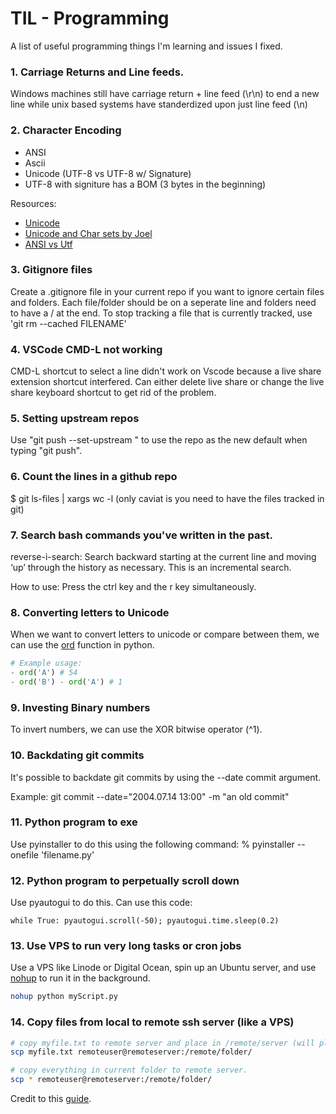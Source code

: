 # TIL - Programming

A list of useful programming things I'm learning and issues I fixed.

### 1. Carriage Returns and Line feeds.

Windows machines still have carriage return + line feed (\r\n) to end a new line while unix based systems have standerdized upon just line feed (\n)

### 2. Character Encoding

- ANSI
- Ascii
- Unicode (UTF-8 vs UTF-8 w/ Signature)
- UTF-8 with signiture has a BOM (3 bytes in the beginning)

Resources:

- [Unicode](https://csharpindepth.com/Articles/Unicode)
- [Unicode and Char sets by Joel](https://www.joelonsoftware.com/2003/10/08/_the-absolute-minimum-every-software-developer-absolutely-positively-must-know-about-unicode-and-character-sets-no-excuses/)
- [ANSI vs Utf](https://stackoverflow.com/questions/700187/unicode-utf-ascii-ansi-format-differences)

### 3. Gitignore files

Create a .gitignore file in your current repo if you want to ignore certain files and folders.
Each file/folder should be on a seperate line and folders need to have a / at the end.
To stop tracking a file that is currently tracked, use 'git rm --cached FILENAME'

### 4. VSCode CMD-L not working

CMD-L shortcut to select a line didn't work on Vscode because a live share extension shortcut interfered. Can either delete live share or change the live share keyboard shortcut to get rid of the problem.

### 5. Setting upstream repos

Use "git push --set-upstream <remote> <branch>" to use the <remote> repo as the new default when typing "git push".

### 6. Count the lines in a github repo

$ git ls-files | xargs wc -l
(only caviat is you need to have the files tracked in git)

### 7. Search bash commands you've written in the past.

reverse-i-search: Search backward starting at the current line and moving ‘up’ through the history as necessary. This is an incremental search.

How to use: Press the ctrl key and the r key simultaneously.

### 8. Converting letters to Unicode

When we want to convert letters to unicode or compare between them, we can use the [ord](https://docs.python.org/3/library/functions.html#ord) function in python.

```python
# Example usage:
- ord('A') # 54
- ord('B') - ord('A') # 1
```

### 9. Investing Binary numbers

To invert numbers, we can use the XOR bitwise operator (^1).

### 10. Backdating git commits

It's possible to backdate git commits by using the --date commit argument.

Example: git commit --date="2004.07.14 13:00" -m "an old commit"

### 11. Python program to exe

Use pyinstaller to do this using the following command: % pyinstaller --onefile 'filename.py'

### 12. Python program to perpetually scroll down

Use pyautogui to do this. Can use this code:

`while True: pyautogui.scroll(-50); pyautogui.time.sleep(0.2)`

### 13. Use VPS to run very long tasks or cron jobs

Use a VPS like Linode or Digital Ocean, spin up an Ubuntu server, and use [nohup](https://unix.stackexchange.com/questions/362115/how-to-keep-a-python-script-running-when-i-close-putty) to run it in the background.

```bash
nohup python myScript.py
```

### 14. Copy files from local to remote ssh server (like a VPS)

```bash
# copy myfile.txt to remote server and place in /remote/server (will place in home if left unspecified).
scp myfile.txt remoteuser@remoteserver:/remote/folder/

# copy everything in current folder to remote server.
scp * remoteuser@remoteserver:/remote/folder/
```

Credit to this [guide](https://www.simplified.guide/ssh/copy-file).
